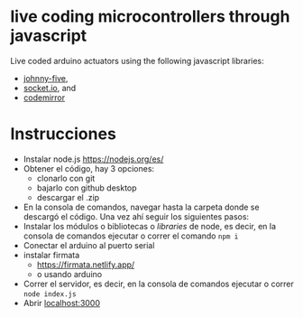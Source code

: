 # live coding microcontrollers through javascript
Live coded arduino actuators using the following javascript libraries:

* [johnny-five](http://johnny-five.io/), 
* [socket.io](https://socket.io/), and 
* [codemirror](https://codemirror.net/) 


# Instrucciones

- Instalar node.js https://nodejs.org/es/
- Obtener el código, hay 3 opciones:
  - clonarlo con git
  - bajarlo con github desktop
  - descargar el .zip
- En la consola de comandos, navegar hasta la carpeta donde se descargó el código. Una vez ahí seguir los siguientes pasos: 
- Instalar los módulos o bibliotecas o _libraries_ de node, es decir, en la consola de comandos ejecutar o correr el comando `npm i`
- Conectar el arduino al puerto serial
- instalar firmata
  - https://firmata.netlify.app/
  - o usando arduino
- Correr el servidor, es decir, en la consola de comandos ejecutar o correr `node index.js`
- Abrir <a href="http://localhost:3000" target="_blank">localhost:3000</a>
